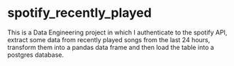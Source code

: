 # spotify_recently_played
This is a Data Engineering project in which I authenticate to the spotify API, extract some data from recently played songs from the last 24 hours, transform them into a pandas data frame and then load the table into a postgres database. 
